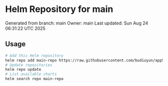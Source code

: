 # Helm Repository for main
Generated from branch: main
Owner: main
Last updated: Sun Aug 24 06:31:22 UTC 2025

## Usage
```bash
# Add this Helm repository
helm repo add main-repo https://raw.githubusercontent.com/budiuyun/appStore/helm-main/
# Update repositories
helm repo update
# List available charts
helm search repo main-repo
```
